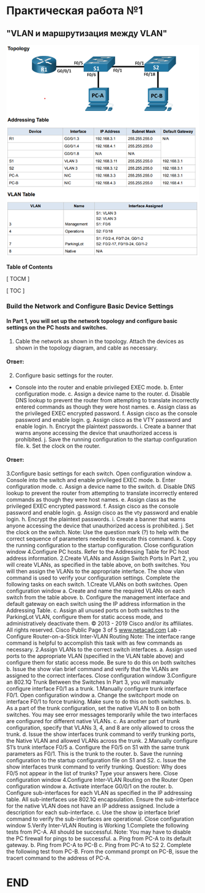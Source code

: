 # Практическая работа №1 
## "VLAN и маршрутизация между VLAN"
![](https://github.com/Maksim693/OTUS_LAB/blob/main/Practical_LAB/LAB_1/Pictures_LAB_1/Pict_LAB1)


**Table of Contents**

[ TOCM ]

[ TOC ]

### Build the Network and Configure Basic Device Settings
#### In Part 1, you will set up the network topology and configure basic settings on the PC hosts and switches.
1. Cable the network as shown in the topology.
Attach the devices as shown in the topology diagram, and cable as necessary.
#### Ответ:

2. Configure basic settings for the router.
  -  Console into the router and enable privileged EXEC mode.
b. Enter configuration mode.
c. Assign a device name to the router.
d. Disable DNS lookup to prevent the router from attempting to translate incorrectly entered commands as
though they were host names.
e. Assign class as the privileged EXEC encrypted password.
f. Assign cisco as the console password and enable login.
g. Assign cisco as the VTY password and enable login.
h. Encrypt the plaintext passwords.
i. Create a banner that warns anyone accessing the device that unauthorized access is prohibited.
j. Save the running configuration to the startup configuration file.
k. Set the clock on the router.
#### Ответ:

3.Configure basic settings for each switch.
Open configuration window
a. Console into the switch and enable privileged EXEC mode.
b. Enter configuration mode.
c. Assign a device name to the switch.
d. Disable DNS lookup to prevent the router from attempting to translate incorrectly entered commands as
though they were host names.
e. Assign class as the privileged EXEC encrypted password.
f. Assign cisco as the console password and enable login.
g. Assign cisco as the vty password and enable login.
h. Encrypt the plaintext passwords.
i. Create a banner that warns anyone accessing the device that unauthorized access is prohibited.
j. Set the clock on the switch.
Note: Use the question mark (?) to help with the correct sequence of parameters needed to execute this
command.
k. Copy the running configuration to the startup configuration.
Close configuration window
4.Configure PC hosts.
Refer to the Addressing Table for PC host address information.
2.Create VLANs and Assign Switch Ports
In Part 2, you will create VLANs, as specified in the table above, on both switches. You will then assign the
VLANs to the appropriate interface. The show vlan command is used to verify your configuration settings.
Complete the following tasks on each switch.
1.Create VLANs on both switches.
Open configuration window
a. Create and name the required VLANs on each switch from the table above.
b. Configure the management interface and default gateway on each switch using the IP address
information in the Addressing Table.
c. Assign all unused ports on both switches to the ParkingLot VLAN, configure them for static access mode,
and administratively deactivate them.
© 2013 - 2019 Cisco and/or its affiliates. All rights reserved. Cisco Public Page 3 of 5 www.netacad.com
Lab - Configure Router-on-a-Stick Inter-VLAN Routing
Note: The interface range command is helpful to accomplish this task with as few commands as
necessary.
2.Assign VLANs to the correct switch interfaces.
a. Assign used ports to the appropriate VLAN (specified in the VLAN table above) and configure them for
static access mode. Be sure to do this on both switches
b. Issue the show vlan brief command and verify that the VLANs are assigned to the correct interfaces.
Close configuration window
3.Configure an 802.1Q Trunk Between the Switches
In Part 3, you will manually configure interface F0/1 as a trunk.
1.Manually configure trunk interface F0/1.
Open configuration window
a. Change the switchport mode on interface F0/1 to force trunking. Make sure to do this on both switches.
b. As a part of the trunk configuration, set the native VLAN to 8 on both switches. You may see error
messages temporarily while the two interfaces are configured for different native VLANs.
c. As another part of trunk configuration, specify that VLANs 3, 4, and 8 are only allowed to cross the trunk.
d. Issue the show interfaces trunk command to verify trunking ports, the Native VLAN and allowed VLANs
across the trunk.
2.Manually configure S1’s trunk interface F0/5
a. Configure the F0/5 on S1 with the same trunk parameters as F0/1. This is the trunk to the router.
b. Save the running configuration to the startup configuration file on S1 and S2.
c. Issue the show interfaces trunk command to verify trunking.
Question:
Why does F0/5 not appear in the list of trunks?
Type your answers here.
Close configuration window
4.Configure Inter-VLAN Routing on the Router
Open configuration window
a. Activate interface G0/0/1 on the router.
b. Configure sub-interfaces for each VLAN as specified in the IP addressing table. All sub-interfaces use
802.1Q encapsulation. Ensure the sub-interface for the native VLAN does not have an IP address
assigned. Include a description for each sub-interface.
c. Use the show ip interface brief command to verify the sub-interfaces are operational.
Close configuration window
5.Verify Inter-VLAN Routing is Working
1.Complete the following tests from PC-A. All should be successful.
Note: You may have to disable the PC firewall for pings to be successful.
a. Ping from PC-A to its default gateway.
b. Ping from PC-A to PC-B
c. Ping from PC-A to S2
2. Complete the following test from PC-B.
From the command prompt on PC-B, issue the tracert command to the address of PC-A. 
# END
